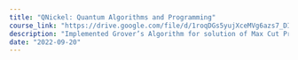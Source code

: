 ```yaml
---
title: "QNickel: Quantum Algorithms and Programming"
course_link: "https://drive.google.com/file/d/1roqDGs5yujXceMVg6azs7_DIkaACGwAl/view"
description: "Implemented Grover’s Algorithm for solution of Max Cut Problem. Introduction to Cirq and programming quantum algorithms like Simon’s Algorithm in Qiskit."
date: "2022-09-20"
---
```

